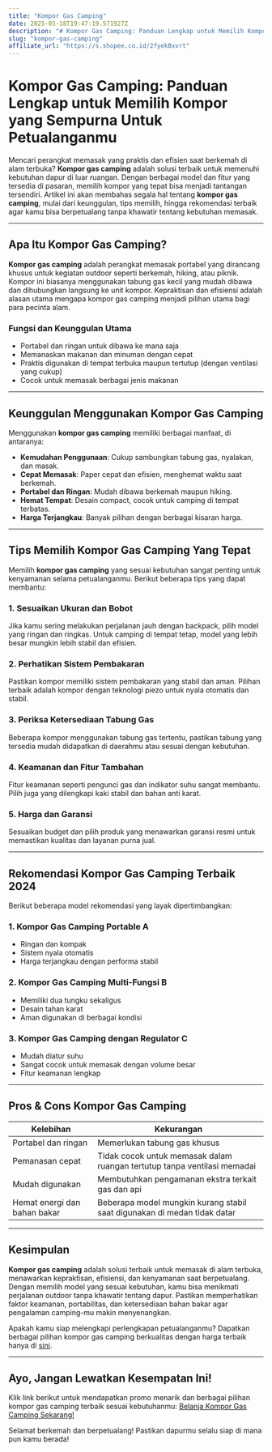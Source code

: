 ```yaml
---
title: "Kompor Gas Camping"
date: 2025-05-18T19:47:19.571927Z
description: "# Kompor Gas Camping: Panduan Lengkap untuk Memilih Kompor yang Sempurna Untuk Petualanganmu..."
slug: "kompor-gas-camping"
affiliate_url: "https://s.shopee.co.id/2fyekBxvrt"
---
```

# Kompor Gas Camping: Panduan Lengkap untuk Memilih Kompor yang Sempurna Untuk Petualanganmu

Mencari perangkat memasak yang praktis dan efisien saat berkemah di alam terbuka? **Kompor gas camping** adalah solusi terbaik untuk memenuhi kebutuhan dapur di luar ruangan. Dengan berbagai model dan fitur yang tersedia di pasaran, memilih kompor yang tepat bisa menjadi tantangan tersendiri. Artikel ini akan membahas segala hal tentang **kompor gas camping**, mulai dari keunggulan, tips memilih, hingga rekomendasi terbaik agar kamu bisa berpetualang tanpa khawatir tentang kebutuhan memasak.

---

## Apa Itu Kompor Gas Camping?

**Kompor gas camping** adalah perangkat memasak portabel yang dirancang khusus untuk kegiatan outdoor seperti berkemah, hiking, atau piknik. Kompor ini biasanya menggunakan tabung gas kecil yang mudah dibawa dan dihubungkan langsung ke unit kompor. Kepraktisan dan efisiensi adalah alasan utama mengapa kompor gas camping menjadi pilihan utama bagi para pecinta alam.

### Fungsi dan Keunggulan Utama

- Portabel dan ringan untuk dibawa ke mana saja
- Memanaskan makanan dan minuman dengan cepat
- Praktis digunakan di tempat terbuka maupun tertutup (dengan ventilasi yang cukup)
- Cocok untuk memasak berbagai jenis makanan

---

## Keunggulan Menggunakan Kompor Gas Camping

Menggunakan **kompor gas camping** memiliki berbagai manfaat, di antaranya:

- **Kemudahan Penggunaan**: Cukup sambungkan tabung gas, nyalakan, dan masak.
- **Cepat Memasak**: Paper cepat dan efisien, menghemat waktu saat berkemah.
- **Portabel dan Ringan**: Mudah dibawa berkemah maupun hiking.
- **Hemat Tempat**: Desain compact, cocok untuk camping di tempat terbatas.
- **Harga Terjangkau**: Banyak pilihan dengan berbagai kisaran harga.

---

## Tips Memilih Kompor Gas Camping Yang Tepat

Memilih **kompor gas camping** yang sesuai kebutuhan sangat penting untuk kenyamanan selama petualanganmu. Berikut beberapa tips yang dapat membantu:

### 1. Sesuaikan Ukuran dan Bobot

Jika kamu sering melakukan perjalanan jauh dengan backpack, pilih model yang ringan dan ringkas. Untuk camping di tempat tetap, model yang lebih besar mungkin lebih stabil dan efisien.

### 2. Perhatikan Sistem Pembakaran

Pastikan kompor memiliki sistem pembakaran yang stabil dan aman. Pilihan terbaik adalah kompor dengan teknologi piezo untuk nyala otomatis dan stabil.

### 3. Periksa Ketersediaan Tabung Gas

Beberapa kompor menggunakan tabung gas tertentu, pastikan tabung yang tersedia mudah didapatkan di daerahmu atau sesuai dengan kebutuhan.

### 4. Keamanan dan Fitur Tambahan

Fitur keamanan seperti pengunci gas dan indikator suhu sangat membantu. Pilih juga yang dilengkapi kaki stabil dan bahan anti karat.

### 5. Harga dan Garansi

Sesuaikan budget dan pilih produk yang menawarkan garansi resmi untuk memastikan kualitas dan layanan purna jual.

---

## Rekomendasi Kompor Gas Camping Terbaik 2024

Berikut beberapa model rekomendasi yang layak dipertimbangkan:

### 1. Kompor Gas Camping Portable A

- Ringan dan kompak
- Sistem nyala otomatis
- Harga terjangkau dengan performa stabil

### 2. Kompor Gas Camping Multi-Fungsi B

- Memiliki dua tungku sekaligus
- Desain tahan karat
- Aman digunakan di berbagai kondisi

### 3. Kompor Gas Camping dengan Regulator C

- Mudah diatur suhu
- Sangat cocok untuk memasak dengan volume besar
- Fitur keamanan lengkap

---

## Pros & Cons Kompor Gas Camping

| Kelebihan | Kekurangan |
|------------|------------|
| Portabel dan ringan | Memerlukan tabung gas khusus |
| Pemanasan cepat | Tidak cocok untuk memasak dalam ruangan tertutup tanpa ventilasi memadai |
| Mudah digunakan | Membutuhkan pengamanan ekstra terkait gas dan api |
| Hemat energi dan bahan bakar | Beberapa model mungkin kurang stabil saat digunakan di medan tidak datar |

---

## Kesimpulan

**Kompor gas camping** adalah solusi terbaik untuk memasak di alam terbuka, menawarkan kepraktisan, efisiensi, dan kenyamanan saat berpetualang. Dengan memilih model yang sesuai kebutuhan, kamu bisa menikmati perjalanan outdoor tanpa khawatir tentang dapur. Pastikan memperhatikan faktor keamanan, portabilitas, dan ketersediaan bahan bakar agar pengalaman camping-mu makin menyenangkan.

Apakah kamu siap melengkapi perlengkapan petualanganmu? Dapatkan berbagai pilihan kompor gas camping berkualitas dengan harga terbaik hanya di [sini](https://s.shopee.co.id/2fyekBxvrt).

---

## Ayo, Jangan Lewatkan Kesempatan Ini!

Klik link berikut untuk mendapatkan promo menarik dan berbagai pilihan kompor gas camping terbaik sesuai kebutuhanmu: [Belanja Kompor Gas Camping Sekarang!](https://s.shopee.co.id/2fyekBxvrt)

Selamat berkemah dan berpetualang! Pastikan dapurmu selalu siap di mana pun kamu berada!